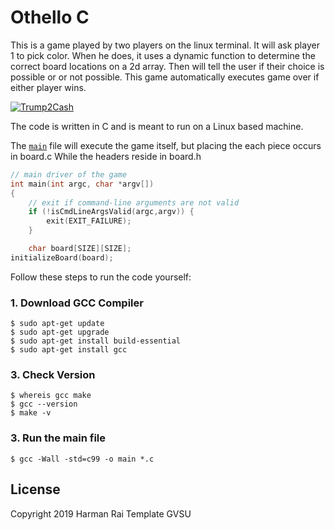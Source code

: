 # Othello C
This is a game played by two players on the linux terminal. It will ask player 1 to pick color. 
When he does, it uses a dynamic function to determine the correct board locations 
on a 2d array. Then will tell the user if their choice is possible or
or not possible. This game automatically executes game over if either player wins. 

[![Trump2Cash](https://proxy.duckduckgo.com/iu/?u=https%3A%2F%2Fimg0.etsystatic.com%2F000%2F0%2F5976125%2Fil_fullxfull.209353316.jpg&f=1&nofb=1)](https://trump2cash.biz)

The code is written in C and is meant to run on a
Linux based machine.

The [`main`](main.c) file will execute the game itself, but placing the each piece occurs in board.c
While the headers reside in board.h

```C
// main driver of the game
int main(int argc, char *argv[])
{
	// exit if command-line arguments are not valid
	if (!isCmdLineArgsValid(argc,argv)) {
		exit(EXIT_FAILURE);
	}

	char board[SIZE][SIZE];
initializeBoard(board);
```

Follow these steps to run the code yourself:

### 1. Download GCC Compiler

```shell
$ sudo apt-get update
$ sudo apt-get upgrade
$ sudo apt-get install build-essential
$ sudo apt-get install gcc
```

### 3. Check Version

```shell
$ whereis gcc make
$ gcc --version
$ make -v
```


### 3. Run the main file

```shell
$ gcc -Wall -std=c99 -o main *.c
```



## License

Copyright 2019 Harman Rai
Template GVSU
